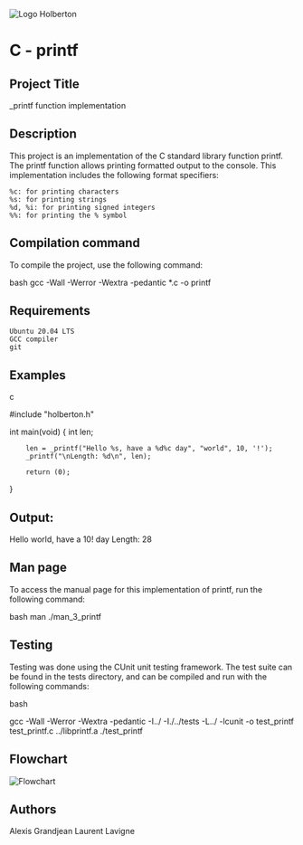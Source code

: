![Logo Holberton](https://github.com/Laurent81000/holbertonschool-printf/issues/1#issuecomment-1492079122)

# C - printf

## Project Title

_printf function implementation

## Description

This project is an implementation of the C standard library function printf. The printf function allows printing formatted output to the console. This implementation includes the following format specifiers:

    %c: for printing characters
    %s: for printing strings
    %d, %i: for printing signed integers
    %%: for printing the % symbol

## Compilation command

To compile the project, use the following command:

bash
gcc -Wall -Werror -Wextra -pedantic *.c -o printf

## Requirements

    Ubuntu 20.04 LTS
    GCC compiler
    git

## Examples

c

#include "holberton.h"

int main(void)
{
        int len;

        len = _printf("Hello %s, have a %d%c day", "world", 10, '!');
        _printf("\nLength: %d\n", len);

        return (0);
}

## Output:

Hello world, have a 10! day
Length: 28

## Man page

To access the manual page for this implementation of printf, run the following command:

bash
man ./man_3_printf

## Testing

Testing was done using the CUnit unit testing framework. The test suite can be found in the tests directory, and can be compiled and run with the following commands:

bash

gcc -Wall -Werror -Wextra -pedantic -I../ -I./../tests -L../ -lcunit -o test_printf test_printf.c ../libprintf.a
./test_printf

## Flowchart

![Flowchart](https://github.com/Laurent81000/holbertonschool-printf/issues/2#issue-1649556418)

## Authors
Alexis Grandjean
Laurent Lavigne
